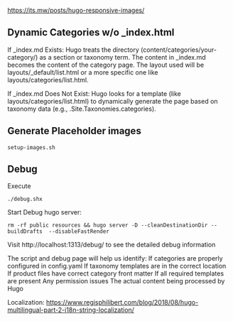 
https://its.mw/posts/hugo-responsive-images/


## Dynamic Categories w/o _index.html

If _index.md Exists:
    Hugo treats the directory (content/categories/your-category/) as a section or taxonomy term.
    The content in _index.md becomes the content of the category page.
    The layout used will be layouts/_default/list.html or a more specific one like layouts/categories/list.html.

If _index.md Does Not Exist:
    Hugo looks for a template (like layouts/categories/list.html) to dynamically generate the page based on taxonomy data (e.g., .Site.Taxonomies.categories).


## Generate Placeholder images

```shell
setup-images.sh
```

## Debug

Execute
```shell
./debug.shx
```

Start Debug hugo server:
```shell
rm -rf public resources && hugo server -D --cleanDestinationDir --buildDrafts  --disableFastRender
```

Visit http://localhost:1313/debug/ to see the detailed debug information

The script and debug page will help us identify:
    If categories are properly configured in config.yaml
    If taxonomy templates are in the correct location
    If product files have correct category front matter
    If all required templates are present
    Any permission issues
    The actual content being processed by Hugo


Localization: https://www.regisphilibert.com/blog/2018/08/hugo-multilingual-part-2-i18n-string-localization/
